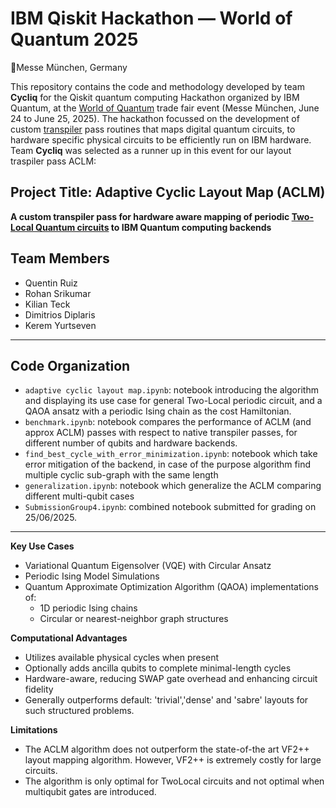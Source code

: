 #  IBM Qiskit Hackathon — World of Quantum 2025  
📍Messe München, Germany  

This repository contains the code and methodology developed by team **Cycliq** for the Qiskit quantum computing Hackathon organized by IBM Quantum, at the [World of Quantum](https://world-of-quantum.com/en/) trade fair event (Messe München, June 24 to June 25, 2025).
The hackathon focussed on the development of custom [transpiler](https://docs.quantum.ibm.com/guides/transpile) pass routines that maps digital quantum circuits, to hardware specific physical circuits to be efficiently run on IBM hardware.
Team **Cycliq** was selected as a runner up in this event for our layout traspiler pass ACLM:

##  Project Title: Adaptive Cyclic Layout Map (ACLM)  
**A custom transpiler pass for hardware aware mapping of periodic [Two-Local Quantum circuits](https://docs.quantum.ibm.com/api/qiskit/qiskit.circuit.library.TwoLocal) to IBM Quantum computing backends**

##  Team Members  
- Quentin Ruiz  
- Rohan Srikumar  
- Kilian Teck  
- Dimitrios Diplaris  
- Kerem Yurtseven  
---

 ##  Code Organization
- `adaptive cyclic layout map.ipynb`: notebook introducing the algorithm and displaying its use case for general Two-Local periodic circuit, and a QAOA ansatz with a periodic Ising chain as the cost Hamiltonian.
- `benchmark.ipynb`: notebook compares the performance of ACLM (and approx ACLM) passes with respect to native transpiler passes, for different number of qubits and hardware backends.
- `find_best_cycle_with_error_minimization.ipynb`: notebook which take error mitigation of the backend, in case of the purpose algorithm find multiple cyclic sub-graph with the same length
- `generalization.ipynb`: notebook which generalize the ACLM comparing different multi-qubit cases
- `SubmissionGroup4.ipynb`: combined notebook submitted for grading on 25/06/2025.
---
**Key Use Cases**

- Variational Quantum Eigensolver (VQE) with Circular Ansatz  
- Periodic Ising Model Simulations
- Quantum Approximate Optimization Algorithm (QAOA) implementations of:  
  - 1D periodic Ising chains  
  - Circular or nearest-neighbor graph structures  
  

**Computational Advantages**

- Utilizes available physical cycles when present  
- Optionally adds ancilla qubits to complete minimal-length cycles  
- Hardware-aware, reducing SWAP gate overhead and enhancing circuit fidelity  
- Generally outperforms default: 'trivial','dense' and 'sabre' layouts for such structured problems.

**Limitations**

- The ACLM algorithm does not outperform the state-of-the art VF2++ layout mapping algorithm. However, VF2++ is extremely costly for large circuits.
- The algorithm is only optimal for TwoLocal circuits and not optimal when multiqubit gates are introduced.


 
